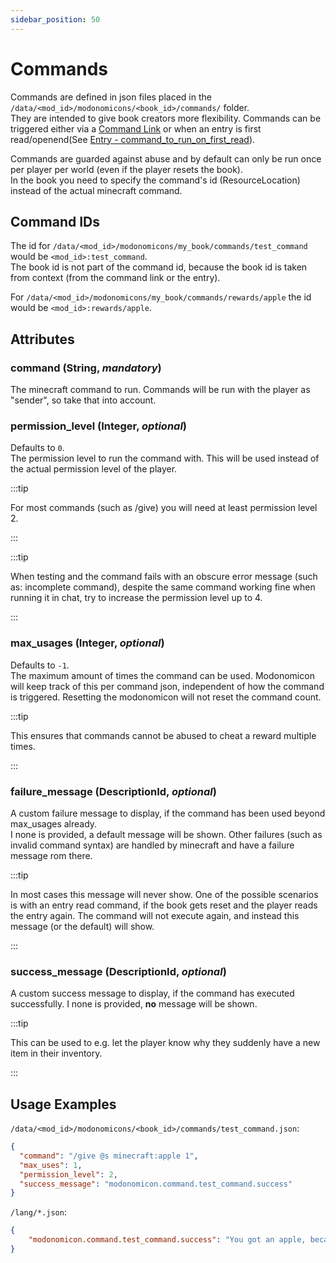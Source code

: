 ```yaml
---
sidebar_position: 50
---
```


# Commands

Commands are defined in json files placed in the `/data/<mod_id>/modonomicons/<book_id>/commands/` folder.  
They are intended to give book creators more flexibility. Commands can be triggered either via a [Command Link](../formatting.md#command-link) or when an entry is first read/openend(See [Entry - command_to_run_on_first_read](./entries.md#attributes)).  

Commands are guarded against abuse and by default can only be run once per player per world (even if the player resets the book).  
In the book you need to specify the command's id (ResourceLocation) instead of the actual minecraft command.

## Command IDs

The id for `/data/<mod_id>/modonomicons/my_book/commands/test_command` would be `<mod_id>:test_command`.  
The book id is not part of the command id, because the book id is taken from context (from the command link or the entry). 

For `/data/<mod_id>/modonomicons/my_book/commands/rewards/apple` the id would be `<mod_id>:rewards/apple`. 


## Attributes

### **command** (String, _mandatory_)

The minecraft command to run. Commands will be run with the player as "sender", so take that into account.

### **permission_level** (Integer, _optional_)

Defaults to `0`.    
The permission level to run the command with. This will be used instead of the actual permission level of the player.

:::tip

For most commands (such as /give) you will need at least permission level 2.

:::

:::tip

When testing and the command fails with an obscure error message (such as: incomplete command), despite the same command working fine when running it in chat, try to increase the permission level up to 4.

:::

### **max_usages** (Integer, _optional_)

Defaults to `-1`.   
The maximum amount of times the command can be used. Modonomicon will keep track of this per command json, independent of how the command is triggered. Resetting the modonomicon will not reset the command count. 

:::tip

This ensures that commands cannot be abused to cheat a reward multiple times.

:::

### **failure_message** (DescriptionId, _optional_)

A custom failure message to display, if the command has been used beyond max_usages already.  
I none is provided, a default message will be shown.
Other failures (such as invalid command syntax) are handled by minecraft and have a failure message rom there.   

:::tip

In most cases this message will never show. One of the possible scenarios is with an entry read command, if the book gets reset and the player reads the entry again. The command will not execute again, and instead this message (or the default) will show.

:::

### **success_message** (DescriptionId, _optional_)

A custom success message to display, if the command has executed successfully. 
I none is provided, **no** message will be shown.

:::tip

This can be used to e.g. let the player know why they suddenly have a new item in their inventory.

:::


## Usage Examples

`/data/<mod_id>/modonomicons/<book_id>/commands/test_command.json`:

```json 
{
  "command": "/give @s minecraft:apple 1",
  "max_uses": 1,
  "permission_level": 2,
  "success_message": "modonomicon.command.test_command.success"
}
```

`/lang/*.json`:
```json
{
    "modonomicon.command.test_command.success": "You got an apple, because reading is cool!",
}
```